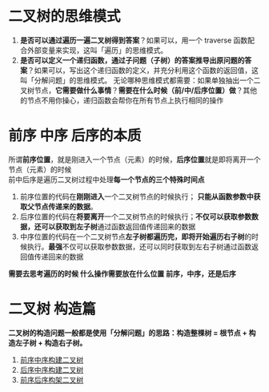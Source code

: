 # 二叉树的思维模式
1. **是否可以通过遍历一遍二叉树得到答案**？如果可以，用一个 traverse 函数配合外部变量来实现，这叫「遍历」的思维模式。
2. **是否可以定义一个递归函数，通过子问题（子树）的答案推导出原问题的答案**？如果可以，写出这个递归函数的定义，并充分利用这个函数的返回值，这叫「分解问题」的思维模式。
无论哪种思维模式都需要：如果单独抽出一个二叉树节点，**它需要做什么事情**？**需要在什么时候（前/中/后序位置）做**？其他的节点不用你操心，递归函数会帮你在所有节点上执行相同的操作

# 前序 中序 后序的本质
所谓**前序位置**，就是刚进入一个节点（元素）的时候，**后序位置**就是即将离开一个节点（元素）的时候 <br>
前中后序是遍历二叉树过程中处理**每一个节点的三个特殊时间点**
1. 前序位置的代码在**刚刚进入**一个二叉树节点的时候执行； **只能从函数参数中获取父节点传递来的数据**。
2. 后序位置的代码在**将要离开**一个二叉树节点的时候执行；**不仅可以获取参数数据，还可以获取到左子树**通过函数返回值传递回来的数据
3. 中序位置的代码在一个二叉树节点**左子树都遍历完，即将开始遍历右子树**的时候执行。**最强**不仅可以获取参数数据，还可以同时获取到左右子树通过函数返回值传递回来的数据

**需要去思考遍历的时候 什么操作需要放在什么位置 前序，中序，还是后序**

# 二叉树 构造篇
**二叉树的构造问题一般都是使用「分解问题」的思路：构造整棵树 = 根节点 + 构造左子树 + 构造右子树。**
1. [前序中序构建二叉树](https://leetcode.com/problems/construct-binary-tree-from-preorder-and-inorder-traversal/description/)
2. [后序中序构建二叉树](https://leetcode.com/problems/construct-binary-tree-from-inorder-and-postorder-traversal/description/)
3. [前序后序构架二叉树](https://leetcode.com/problems/populating-next-right-pointers-in-each-node/description/)
